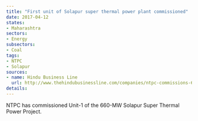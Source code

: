 ```yaml
---
title: "First unit of Solapur super thermal power plant commissioned"
date: 2017-04-12
states:
- Maharashtra
sectors:
- Energy
subsectors:
- Coal
tags:
- NTPC
- Solapur
sources:
- name: Hindu Business Line
  url: http://www.thehindubusinessline.com/companies/ntpc-commissions-660-mw-solapur-power-project/article9622559.ece
details:
---
```


NTPC has commissioned Unit-1 of the 660-MW Solapur Super Thermal Power Project.
